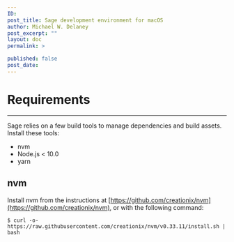 ```yaml
---
ID:
post_title: Sage development environment for macOS
author: Michael W. Delaney
post_excerpt: ""
layout: doc
permalink: >

published: false
post_date:
---
```

# Requirements

---

Sage relies on a few build tools to manage dependencies and build assets. Install these tools:

- nvm
- Node.js < 10.0
- yarn

## nvm

Install nvm from the instructions at [https://github.com/creationix/nvm](https://github.com/creationix/nvm), or with the following command:

    $ curl -o- https://raw.githubusercontent.com/creationix/nvm/v0.33.11/install.sh | bash

